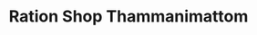 ---
title: "Ration Shop Thammanimattom"
url: /kolenchery/ration-shop-thammanimattom/
shop: Lebensmittel
---